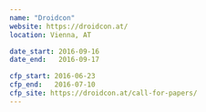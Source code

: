 ```yaml
---
name: "Droidcon"
website: https://droidcon.at/
location: Vienna, AT

date_start: 2016-09-16
date_end:   2016-09-17

cfp_start: 2016-06-23
cfp_end:   2016-07-10
cfp_site: https://droidcon.at/call-for-papers/
---
```

